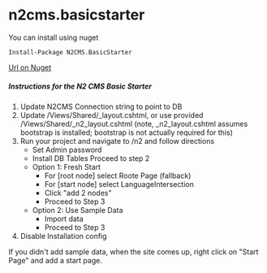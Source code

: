 n2cms.basicstarter
==================

You can install using nuget

```
Install-Package N2CMS.BasicStarter
```

[Url on Nuget](http://www.nuget.org/packages/N2CMS.BasicStarter/)

##### Instructions for the N2 CMS Basic Starter

1. Update N2CMS Connection string to point to DB
2. Update /Views/Shared/_layout.cshtml, or use provided /Views/Shared/_n2_layout.cshtml (note, _n2_layout.cshtml assumes bootstrap is installed; bootstrap is not actually required for this)
3. Run your project and navigate to /n2 and follow directions
    * Set Admin password
    * Install DB Tables
        Proceed to step 2
    * Option 1: Fresh Start
      * For [root node] select Roote Page (fallback)
      * For [start node] select LanguageIntersection
      * Click "add 2 nodes"
      * Proceed to Step 3
    * Option 2: Use Sample Data
      * Import data
      * Proceed to Step 3
4. Disable Installation config

If you didn't add sample data, when the site comes up, right click on "Start Page" and add a start page.
